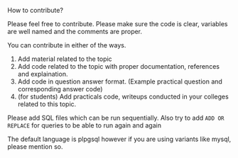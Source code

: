 How to contribute?

Please feel free to contribute. Please make sure the code is clear, variables are well named and the comments are proper.

You can contribute in either of the ways.
1) Add material related to the topic
2) Add code related to the topic with proper documentation, references and explaination.
3) Add code in question answer format. (Example practical question and corresponding answer code)
4) (for students) Add practicals code, writeups conducted in your colleges related to this topic.

Please add SQL files which can be run sequentially. 
Also try to add ```ADD OR REPLACE``` for queries to be able to run again and again

The default language is plpgsql however if you are using variants like mysql, please mention so.
